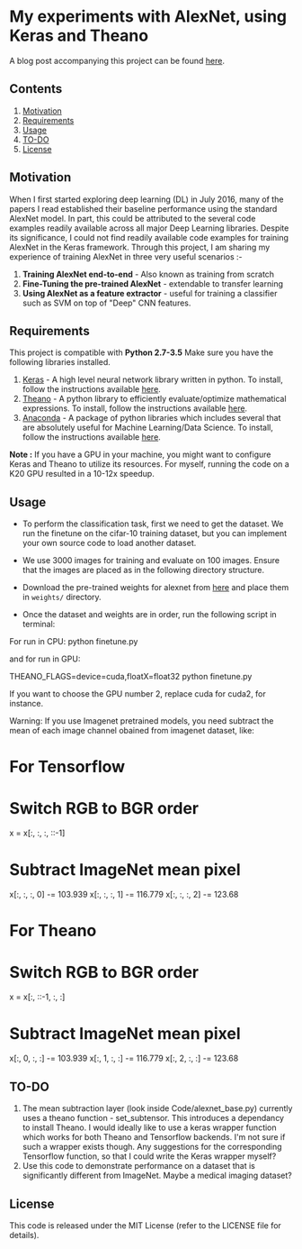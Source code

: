# My experiments with AlexNet, using Keras and Theano
A blog post accompanying this project can be found [here](https://rahulduggal2608.wordpress.com/2017/04/02/alexnet-in-keras/).

## Contents
1. [Motivation](#motivation)
2. [Requirements](#requirements)
3. [Usage](#Usage)
5. [TO-DO](#to-do)
8. [License](#license)

## Motivation
When I first started exploring deep learning (DL) in July 2016, many of the papers I read established their baseline performance using the standard AlexNet model. In part, this could be attributed to the several code examples readily available across all major Deep Learning libraries. Despite its significance, I could not find readily available code examples for training AlexNet in the Keras framework. Through this project, I am sharing my experience of training AlexNet in three very useful scenarios :-

1. **Training AlexNet end-to-end** - Also known as training from scratch
2. **Fine-Tuning the pre-trained AlexNet** - extendable to transfer learning
3. **Using AlexNet as a feature extractor** - useful for training a classifier such as SVM on top of "Deep" CNN features.

## Requirements
This project is compatible with **Python 2.7-3.5**
Make sure you have the following libraries installed.
1. [Keras](https://keras.io) - A high level neural network library written in python. To install, follow the instructions available [here](https://keras.io/#installation).
2. [Theano](http://deeplearning.net/software/theano/introduction.html) - A python library to efficiently evaluate/optimize mathematical expressions. To install, follow the instructions available [here](http://deeplearning.net/software/theano/install.html).
3. [Anaconda](https://docs.continuum.io/) - A package of python libraries which includes several that are absolutely useful for Machine Learning/Data Science. To install, follow the instructions available [here](https://docs.continuum.io/anaconda/install). 

**Note :** If you have a GPU in your machine, you might want to configure Keras and Theano to utilize its resources. For myself, running the code on a K20 GPU resulted in a 10-12x speedup.


## Usage
- To perform the classification task, first we need to get the dataset. We run the finetune on the cifar-10 training dataset, but you can implement your own source code to load another dataset.
- We use 3000 images for training and evaluate on 100 images. Ensure that the images are placed as in the following directory structure.

- Download the pre-trained weights for alexnet from [here](http://files.heuritech.com/weights/alexnet_weights.h5) and place them in ```weights/``` directory.
- Once the dataset and weights are in order, run the following script in terminal:

For run in CPU:
python finetune.py

and for run in GPU:

 THEANO_FLAGS=device=cuda,floatX=float32  python finetune.py 

If you want to choose the GPU number 2, replace cuda for cuda2, for instance.

Warning: If you use Imagenet pretrained models, you need subtract the mean of each image channel obained from imagenet dataset, like:

# For Tensorflow 
# Switch RGB to BGR order 
x = x[:, :, :, ::-1]  

# Subtract ImageNet mean pixel 
x[:, :, :, 0] -= 103.939
x[:, :, :, 1] -= 116.779
x[:, :, :, 2] -= 123.68

# For Theano
# Switch RGB to BGR order 
x = x[:, ::-1, :, :]

# Subtract ImageNet mean pixel 
x[:, 0, :, :] -= 103.939
x[:, 1, :, :] -= 116.779
x[:, 2, :, :] -= 123.68



## TO-DO
1. The mean subtraction layer (look inside Code/alexnet_base.py) currently uses a theano function - set_subtensor. This introduces a dependancy to install Theano. I would ideally like to use a keras wrapper function which works for both Theano and Tensorflow backends. I'm not sure if such a wrapper exists though. Any suggestions for the corresponding Tensorflow function, so that I could write the Keras wrapper myself?
2. Use this code to demonstrate performance on a dataset that is significantly different from ImageNet. Maybe a medical imaging dataset?

## License
This code is released under the MIT License (refer to the LICENSE file for details).



